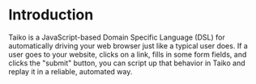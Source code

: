 # Introduction

Taiko is a JavaScript-based Domain Specific Language (DSL) for automatically
driving your web browser just like a typical user does. If a user goes 
to your website, clicks on a link, fills in some form fields, and clicks 
the "submit" button, you can script up that behavior in Taiko and replay 
it in a reliable, automated way.
